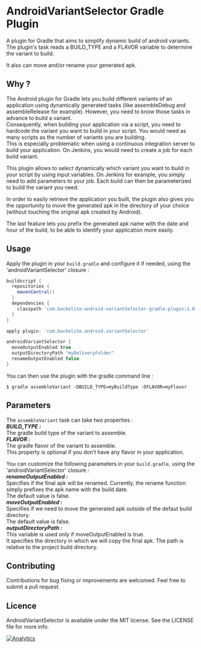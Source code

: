 # AndroidVariantSelector Gradle Plugin

A plugin for Gradle that aims to simplify dynamic build of android variants.
The plugin's task reads a BUILD_TYPE and a FLAVOR variable to determine the variant to build.

It also can move and/or rename your generated apk.


## Why ?
The Android plugin for Gradle lets you build different variants of an application using dynamically generated tasks (like assembleDebug and assembleRelease for example). However, you need to know those tasks in advance to build a variant.  
Consequently, when building your application via a script, you need to hardcode the variant you want to build in your script. You would need as many scripts as the number of variants you are building.  
This is especially problematic when using a continuous integration server to build your application. On Jenkins, you would need to create a job for each build variant.  

This plugin allows to select dynamically which variant you want to build in your script by  using input variables. On Jenkins for example, you simply need to add parameters to your job. Each build can then be parameterized to build the variant you need.

In order to easily retrieve the application you built, the plugin also gives you the opportunity to move the generated apk in the directory of your choice (without touching the original apk created by Android).

The last feature lets you prefix the generated apk name with the date and hour of the build, to be able to identify your application more easily.


## Usage

Apply the plugin in your `build.gradle` and configure it if needed, using the 'androidVariantSelector' closure :

```groovy
buildscript {
  repositories {
    mavenCentral()
  }
  dependencies {
    classpath 'com.backelite:android-variantSelector-gradle-plugin:1.0'
  }
}

apply plugin: 'com.backelite.android.variantSelector'

androidVariantSelector {
  moveOutputEnabled true
  outputDirectoryPath "myDeliveryFolder"
  renameOutputEnabled false
}
```

You can then use the plugin with the gradle command line :

    $ gradle assembleVariant -DBUILD_TYPE=myBuildType -DFLAVOR=myFlavor


## Parameters
The `assembleVariant` task can take two properties :  
_**BUILD_TYPE :**_  
The gradle build type of the variant to assemble.  
_**FLAVOR :**_  
The gradle flavor of the variant to assemble.  
This property is optional if you don’t have any flavor in your application.

You can customize the following parameters in your `build.gradle`, using the 'androidVariantSelector' closure :  
_**renameOutputEnabled :**_  
Specifies if the final apk will be renamed. Currently, the rename function simply prefixes the apk name with the build date.  
The default value is false.  
_**moveOutputEnabled :**_  
Specifies if we need to move the generated apk outside of the defaut build directory.  
The default value is false.  
_**outputDirectoryPath :**_  
This variable is used only if moveOutputEnabled is true.  
It specifies the directory in which we will copy the final apk. The path is relative to the project build directory.


## Contributing
Contributions for bug fixing or improvements are welcomed. Feel free to submit a pull request.

## Licence
AndroidVariantSelector is available under the MIT license. See the LICENSE file for more info.

[![Analytics](https://ga-beacon.appspot.com/UA-44164731-1/android-variant-selector/readme?pixel)](https://github.com/igrigorik/ga-beacon)